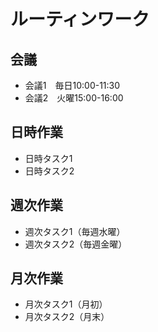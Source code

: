 # ルーティンワーク 

## 会議
- 会議1　毎日10:00-11:30
- 会議2　火曜15:00-16:00

## 日時作業
- 日時タスク1
- 日時タスク2

## 週次作業
- 週次タスク1（毎週水曜）
- 週次タスク2（毎週金曜）

## 月次作業
- 月次タスク1（月初）
- 月次タスク2（月末）
